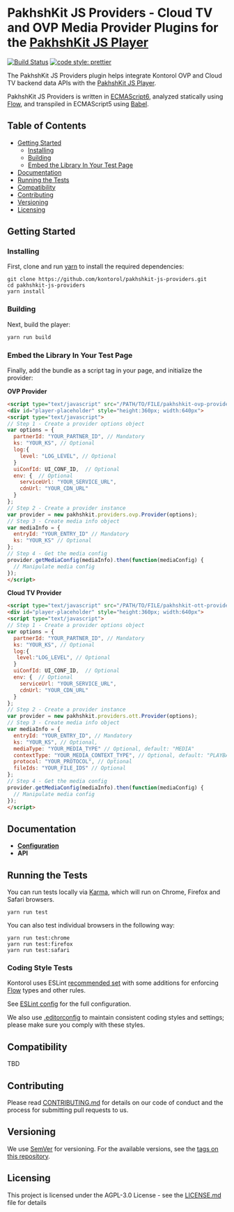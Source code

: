 # PakhshKit JS Providers - Cloud TV and OVP Media Provider Plugins for the [PakhshKit JS Player]

[![Build Status](https://travis-ci.com/kontorol/pakhshkit-js-providers.svg?token=s2ZQw18ukx9Q6ePzDX3F&branch=master)](https://travis-ci.com/kontorol/pakhshkit-js-providers)
[![code style: prettier](https://img.shields.io/badge/code_style-prettier-ff69b4.svg?style=flat-square)](https://github.com/prettier/prettier)

The PakhshKit JS Providers plugin helps integrate Kontorol OVP and Cloud TV backend data APIs with the [PakhshKit JS Player].

PakhshKit JS Providers is written in [ECMAScript6], analyzed statically using [Flow], and transpiled in ECMAScript5 using [Babel].

[flow]: https://flow.org/
[ecmascript6]: https://github.com/ericdouglas/ES6-Learning#articles--tutorials
[babel]: https://babeljs.io
[pakhshkit js player]: https://github.com/kontorol/pakhshkit-js

## Table of Contents

- [Getting Started](#getting-started)
  - [Installing](#installing)
  - [Building](#building)
  - [Embed the Library In Your Test Page](#embed-the-library-in-your-test-page)
- [Documentation](#documentation)
- [Running the Tests](#running-the-tests)
- [Compatibility](#compatibility)
- [Contributing](#contributing)
- [Versioning](#versioning)
- [Licensing](#licensing)

## Getting Started

### Installing

First, clone and run [yarn] to install the required dependencies:

[yarn]: https://yarnpkg.com/lang/en/

```
git clone https://github.com/kontorol/pakhshkit-js-providers.git
cd pakhshkit-js-providers
yarn install
```

### Building

Next, build the player:

```javascript
yarn run build
```

### Embed the Library In Your Test Page

Finally, add the bundle as a script tag in your page, and initialize the provider:

**OVP Provider**

```html
<script type="text/javascript" src="/PATH/TO/FILE/pakhshkit-ovp-provider.js"></script>
<div id="player-placeholder" style="height:360px; width:640px">
<script type="text/javascript">
// Step 1 - Create a provider options object
var options = {
  partnerId: "YOUR_PARTNER_ID", // Mandatory
  ks: "YOUR_KS", // Optional
  log:{
    level: "LOG_LEVEL", // Optional
  }
  uiConfId: UI_CONF_ID,  // Optional
  env: {  // Optional
    serviceUrl: "YOUR_SERVICE_URL",
    cdnUrl: "YOUR_CDN_URL"
  }
};
// Step 2 - Create a provider instance
var provider = new pakhshkit.providers.ovp.Provider(options);
// Step 3 - Create media info object
var mediaInfo = {
  entryId: "YOUR_ENTRY_ID" // Mandatory
  ks: "YOUR_KS" // Optional
};
// Step 4 - Get the media config
provider.getMediaConfig(mediaInfo).then(function(mediaConfig) {
  // Manipulate media config
});
</script>
```

**Cloud TV Provider**

```html
<script type="text/javascript" src="/PATH/TO/FILE/pakhshkit-ott-provider.js"></script>
<div id="player-placeholder" style="height:360px; width:640px">
<script type="text/javascript">
// Step 1 - Create a provider options object
var options = {
  partnerId: "YOUR_PARTNER_ID", // Mandatory
  ks: "YOUR_KS", // Optional
  log:{
   level:"LOG_LEVEL", // Optional
  }
  uiConfId: UI_CONF_ID,  // Optional
  env: {  // Optional
    serviceUrl: "YOUR_SERVICE_URL",
    cdnUrl: "YOUR_CDN_URL"
  }
};
// Step 2 - Create a provider instance
var provider = new pakhshkit.providers.ott.Provider(options);
// Step 3 - Create media info object
var mediaInfo = {
  entryId: "YOUR_ENTRY_ID", // Mandatory
  ks: "YOUR_KS", // Optional,
  mediaType: "YOUR_MEDIA_TYPE" // Optional, default: "MEDIA"
  contextType: "YOUR_MEDIA_CONTEXT_TYPE", // Optional, default: "PLAYBACK"
  protocol: "YOUR_PROTOCOL", // Optional
  fileIds: "YOUR_FILE_IDS" // Optional
};
// Step 4 - Get the media config
provider.getMediaConfig(mediaInfo).then(function(mediaConfig) {
  // Manipulate media config
});
</script>
```

## Documentation

- **[Configuration](docs/configuration.md)**
- **API**

## Running the Tests

You can run tests locally via [Karma], which will run on Chrome, Firefox and Safari browsers.

[karma]: https://karma-runner.github.io/1.0/index.html

```
yarn run test
```

You can also test individual browsers in the following way:

```
yarn run test:chrome
yarn run test:firefox
yarn run test:safari
```

### Coding Style Tests

Kontorol uses ESLint [recommended set](http://eslint.org/docs/rules/) with some additions for enforcing [Flow] types and other rules.

See [ESLint config](.eslintrc.json) for the full configuration.

We also use [.editorconfig](.editorconfig) to maintain consistent coding styles and settings; please make sure you comply with these styles.

## Compatibility

TBD

## Contributing

Please read [CONTRIBUTING.md](https://gist.github.com/PurpleBooth/b24679402957c63ec426) for details on our code of conduct and the process for submitting pull requests to us.

## Versioning

We use [SemVer](http://semver.org/) for versioning. For the available versions, see the [tags on this repository](https://github.com/kontorol/pakhshkit-js-providers/tags).

## Licensing

This project is licensed under the AGPL-3.0 License - see the [LICENSE.md](LICENSE.md) file for details
